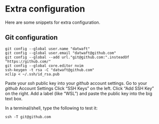 # Extra configuration

Here are some snippets for extra configuration.

## Git configuration

```shell
git config --global user.name "datwaft"
git config --global user.email "datwaft@github.com"
git config --global --add url."git@github.com:".insteadOf "https://github.com/"
git config --global core.editor nvim
ssh-keygen -t rsa -C "datwaft@github.com"
xclip < ~/.ssh/id_rsa.pub
```

Paste your *ssh* public key into your *github* account settings.
Go to your *github* Account Settings
Click “SSH Keys” on the left.
Click “Add SSH Key” on the right.
Add a label (like “WSL”) and paste the public key into the big text box.

In a terminal/shell, type the following to test it:

```shell
ssh -T git@github.com
```

